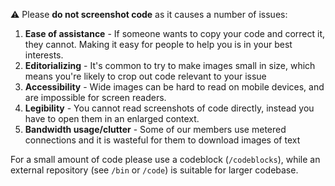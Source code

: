 ⚠️ Please __**do not screenshot code**__ as it causes a number of issues:
1) __**Ease of assistance**__ - If someone wants to copy your code and correct it, they cannot.  Making it easy for people to help you is in your best interests.
2) __**Editorializing**__ - It's common to try to make images small in size, which means you're likely to crop out code relevant to your issue
3) __**Accessibility**__ - Wide images can be hard to read on mobile devices, and are impossible for screen readers.
4) __**Legibility**__ - You cannot read screenshots of code directly, instead you have to open them in an enlarged context.
5) __**Bandwidth usage/clutter**__ - Some of our members use metered connections and it is wasteful for them to download images of text

For a small amount of code please use a codeblock (`/codeblocks`), while an external repository (see `/bin` or `/code`) is suitable for larger codebase.